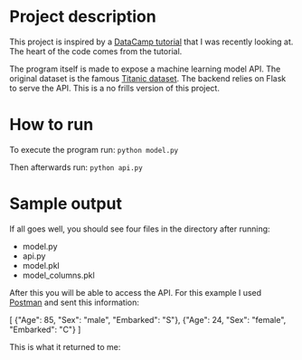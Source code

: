 # Project description
This project is inspired by a [DataCamp tutorial](https://www.datacamp.com/tutorial/machine-learning-models-api-python) that I was recently looking at. The heart of the code comes from the tutorial.

The program itself is made to expose a machine learning model API. The original dataset is the famous [Titanic dataset](https://www.kaggle.com/competitions/titanic). The backend relies on Flask to serve the API. This is a no frills version of this project. 

# How to run
To execute the program run:
`python model.py`

 Then afterwards run:
`python api.py`

# Sample output
If all goes well, you should see four files in the directory after running:
* model.py
* api.py
* model.pkl
* model_columns.pkl

After this you will be able to access the API. For this example I used [Postman](https://www.postman.com/) and sent this information: 

[
    {"Age": 85, "Sex": "male", "Embarked": "S"},
    {"Age": 24, "Sex": "female", "Embarked": "C"}
]

This is what it returned to me: [](/images/Postman-working.png)
